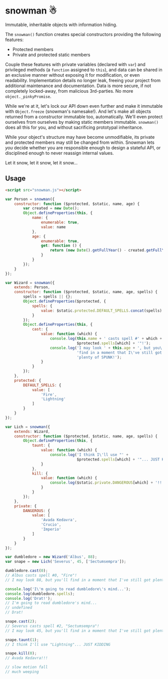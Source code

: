 # snowman ☃

Immutable, inheritable objects with information hiding.

The `snowman()` function creates special constructors providing the following
features:

- Protected members
- Private and protected static members

Couple these features with private variables (declared with `var`) and
privileged methods (a `function` assigned to `this`), and data can be shared in
an exclusive manner without exposing it for modification, or even
readability. Implementation details no longer leak, freeing your project from
additional maintenance and documentation. Data is more secure, if not
completely locked-away, from malicious 3rd-parties. No more
`object._pinkyPromise`.

While we're at it, let's lock our API down even further and make it immutable
with `Object.freeze` (snowman's namesake!). And let's make all objects returned
from a constructor immutable too, automatically. We'll even protect ourselves
from ourselves by making static members immutable. `snowman()` does all this
for you, and without sacrificing prototypal inheritance.

While your object's structure may have become unmodifiable, its private and
protected members may still be changed from within. Snowman lets *you* decide
whether you are responsible enough to design a stateful API, or disciplined
enough to never reassign internal values.

Let it snow, let it snow, let it snow...

## Usage

```html
<script src="snowman.js"></script>
```

```js
var Person = snowman({
    constructor: function ($protected, $static, name, age) {
        var created = new Date();
        Object.defineProperties(this, {
            name: {
                enumerable: true,
                value: name
            },
            age: {
                enumerable: true,
                get: function () {
                    return (new Date().getFullYear() - created.getFullYear()) + age;
                }
            }
        });
    }
});

var Wizard = snowman({
    extends: Person,
    constructor: function ($protected, $static, name, age, spells) {
        spells = spells || {};
        Object.defineProperties($protected, {
            spells: {
                value: $static.protected.DEFAULT_SPELLS.concat(spells)
            }
        });
        Object.defineProperties(this, {
            cast: {
                value: function (which) {
                    console.log(this.name + ' casts spell #' + which + ', "' +
                                $protected.spells[which] + '"!');
                    console.log('I may look ' + this.age + ', but you\'ll ' +
                                'find in a moment that I\'ve still got ' +
                                'plenty of SPUNK!');
                }
            }
        });
    },
    protected: {
        DEFAULT_SPELLS: {
            value: [
                'Fire',
                'Lightning'
            ]
        }
    }
});

var Lich = snowman({
    extends: Wizard,
    constructor: function ($protected, $static, name, age, spells) {
        Object.defineProperties(this, {
            taunt: {
                value: function (which) {
                    console.log('I think I\'ll use "' +
                                $protected.spells[which] + '"... JUST KIDDING');
                }
            },
            kill: {
                value: function (which) {
                    console.log($static.private.DANGEROUS[which] + '!!!');
                }
            }
        });
    },
    private: {
        DANGEROUS: {
            value: [
                'Avada Kedavra',
                'Crucio',
                'Imperio'
            ]
        }
    }
});

var dumbledore = new Wizard('Albus', 88);
var snape = new Lich('Severus', 45, ['Sectumsempra']);

dumbledore.cast(0);
// Albus casts spell #0, "Fire"!
// I may look 88, but you'll find in a moment that I've still got plenty of SPUNK!

console.log('I\'m going to read dumbledore\'s mind...');
console.log(dumbledore.spells);
console.log('Drat!');
// I'm going to read dumbledore's mind...
// undefined
// Drat!

snape.cast(2);
// Severus casts spell #2, "Sectumsempra"!
// I may look 45, but you'll find in a moment that I've still got plenty of SPUNK!

snape.taunt(1);
// I think I'll use "Lightning"... JUST KIDDING

snape.kill(0);
// Avada Kedavra!!!

// slow motion fall
// much weeping
```
